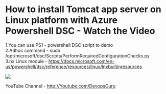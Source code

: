 # How to install Tomcat app server on Linux platform with Azure Powershell DSC - Watch the Video

1.You can use PS1 - powershell DSC script to demo <br>
2.Adhoc command - sudo /opt/microsoft/dsc/Scripts/PerformRequiredConfigurationChecks.py <br>
3.nx Linux module - https://docs.microsoft.com/en-us/powershell/dsc/reference/resources/linux/lnxbuiltinresources

[![](http://img.youtube.com/vi/OYQYqVLeMEQ/0.jpg)](http://www.youtube.com/watch?v=OYQYqVLeMEQ "")

YouTube Channel - http://Youtube.com/DevopsGuru

